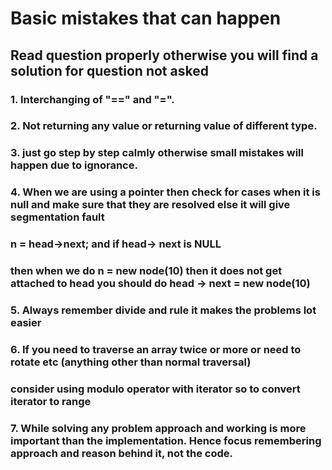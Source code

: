 # Basic mistakes that can happen
## Read question properly otherwise you will find a solution for question not asked
### 1. Interchanging of "==" and "=".

### 2. Not returning any value or returning value of different type.

### 3. just go step by step calmly otherwise small mistakes will happen due to ignorance.

### 4. When we are using a pointer then check for cases when it is null and make sure that they are resolved else it will give segmentation fault

### n = head->next; and if head-> next is NULL 
### then when we do n = new node(10) then it does not get attached to head you should do head -> next = new node(10)

### 5. Always remember divide and rule it makes the problems lot easier

### 6. If you need to traverse an array twice or more or need to rotate etc (anything other than normal traversal)
### consider using modulo operator with iterator so to convert iterator to range

### 7. While solving any problem approach and working is more important than the implementation. Hence focus remembering approach and reason behind it, not the code.